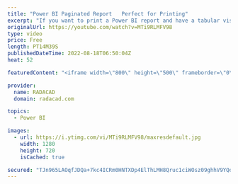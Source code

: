 ```yaml
---
title: "Power BI Paginated Report   Perfect for Printing"
excerpt: "If you want to print a Power BI report and have a tabular visual in your report (such as a table or matrix), then your options are limited. Fortunately, Power BI Paginated report can help with that. In this article and video, I’ll explain the paginated report and the differences between that and a normal"
originalUrl: https://youtube.com/watch?v=MTi9RLMFV98
type: video
price: Free
length: PT14M39S
publishedDateTime: 2022-08-18T06:50:04Z
heat: 52

featuredContent: "<iframe width=\"800\" height=\"500\" frameborder=\"0\" src=\"https://www.youtube.com/embed/MTi9RLMFV98\" allow=\"accelerometer; autoplay; encrypted-media; gyroscope; picture-in-picture\" allowfullscreen></iframe>"

provider:
  name: RADACAD
  domain: radacad.com

topics:
  - Power BI

images:
  - url: https://i.ytimg.com/vi/MTi9RLMFV98/maxresdefault.jpg
    width: 1280
    height: 720
    isCached: true

secured: "TJn965LAOqfJDQa+7kc4ICRm0HNTXDp4ElThLMH8Qruc1ciWOsz09ghhV9YQqLdMuBNwSm6DCGpBJ6T7/0qdycVY7UOdRWmP6aGUSaUCZY82Rq8AOE3+csKZ9gEjl6WzWL/cVjSjoxxIxY5ff84lBcpgtLwogcjj4OiQAVuDSNEwlC7VBft7SNgKEPr3b4MR+jfLZBt5Flvc9ggh1yA6cio99X3gBHsGBG+QCWKZQNL60dXgTl4MuK9CFst0SWfJC1dw06cpmvqlWhL4uB6zAelVRC985dbygVdthPj3iDBg6NiH/OFgj39xSp5sqpB6qLZH8/oj6tlsw5xc+7sRCumbjRNcrVlR2LaZxds7BTESYDAbBW8JCClnKFn4oU9dh0GaBv26DxQxRtrABlZc+nduOKW8zmLSml0VAcnbC9c=;AiVEClXzsRCms71eJzPfng=="
---
```


